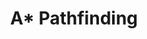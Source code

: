---
layout: module
title: A* Pathfinding
category: Geometry
link: https://github.com/korlibs/korge-ext/tree/main/korma-astar
---